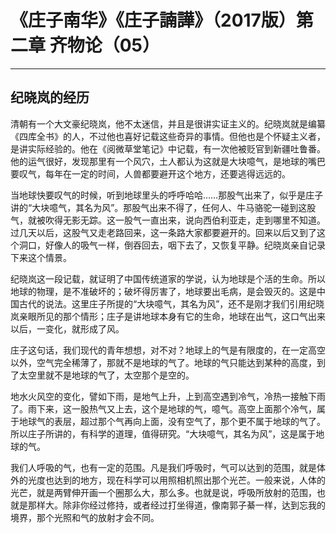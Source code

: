 # 《庄子南华》《庄子諵譁》（2017版）第二章 齐物论（05）

------

## 纪晓岚的经历

清朝有一个大文豪纪晓岚，他不太迷信，并且是很讲实证主义的。纪晓岚就是编纂《四库全书》的人，不过他也喜好记载这些奇异的事情。但他也是个怀疑主义者，是讲实际经验的。他在《阅微草堂笔记》中记载，有一次他被贬官到新疆吐鲁番。他的运气很好，发现那里有一个风穴，土人都认为这就是大块噫气，是地球的嘴巴要叹气，每年在一定的时间，人兽都要避开这个地方，还要逃得远远的。

当地球快要叹气的时候，听到地球里头的呼呼哈哈……那股气出来了，似乎是庄子讲的“大块噫气，其名为风”。那股气出来不得了，任何人、牛马骆驼一碰到这股气，就被吹得无影无踪。这一股气一直出来，说向西伯利亚走，走到哪里不知道。过几天以后，这股气又走老路回来，这一条路大家都要避开的。回来以后又到了这个洞口，好像人的吸气一样，倒吞回去，咽下去了，又恢复平静。纪晓岚亲自记录下来这个情景。

纪晓岚这一段记载，就证明了中国传统道家的学说，认为地球是个活的生命。所以地球的物理，是不准破坏的；破坏得厉害了，地球要出毛病，是会毁灭的。这是中国古代的说法。这里庄子所提的“大块噫气，其名为风”，还不是刚才我们引用纪晓岚亲眼所见的那个情形；庄子是讲地球本身有它的生命，地球在出气，这口气出来以后，一变化，就形成了风。

庄子这句话，我们现代的青年想想，对不对？地球上的气是有限度的，在一定高空以外，空气完全稀薄了，那就不是地球的气了。地球的气只能达到某种的高度，到了太空里就不是地球的气了，太空那个是空的。

地水火风空的变化，譬如下雨，是地气上升，上到高空遇到冷气，冷热一接触下雨了。雨下来，这一股热气又上去，这个是地球的气，噫气。高空上面那个冷气，属于地球气的表层，超过那个气再向上面，没有空气了，那个更不属于地球的气了。所以庄子所讲的，有科学的道理，值得研究。“大块噫气，其名为风”，这是属于地球的气。

我们人呼吸的气，也有一定的范围。凡是我们呼吸时，气可以达到的范围，就是体外的光度也达到的地方，现在科学可以用照相机照出那个光芒。一般来说，人体的光芒，就是两臂伸开画一个圈那么大，那么多。也就是说，呼吸所放射的范围，也就是那样大。除非你经过修持，或者经过打坐得道，像南郭子綦一样，达到忘我的境界，那个光照和气的放射才会不同。